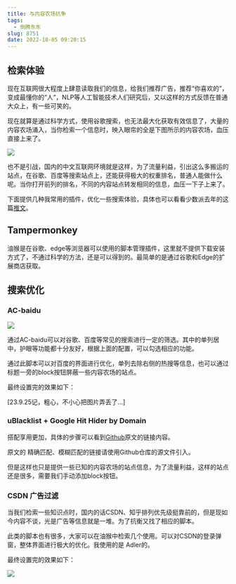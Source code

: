 ```yaml
---
title: 与内容农场抗争
tags: 
  - 倒腾东东
slug: 8751
date: 2022-10-05 09:20:15
---
```


## 检索体验

现在互联网很大程度上肆意读取我们的信息，给我们推荐广告，推荐“你喜欢的”，变成最懂你的“人“，NLP等人工智能技术人们研究后，又以这样的方式反馈在普通大众上，有一些可笑的。

现在就算是通过科学方式，使用谷歌搜索，也无法最大化获取有效信息了，大量的内容农场涌入，当你检索一个信息时，映入眼帘的全是下图所示的内容农场，血压直接上来了。

![](https://bu.dusays.com/2022/12/24/63a6b6033fda3.jpeg)

也不是引战，国内的中文互联网环境就是这样，为了流量利益，引出这么多搬运的站点，在谷歌、百度等搜索站点上，还能获得极大的权重排名，普通人能做什么呢。当你打开前列的排名，不同的内容站点转发相同的信息，血压一下子上来了。

下面提供几种我常用的插件，优化一些搜索体验，具体也可以看看少数派去年的这篇[推文](https://sspai.com/post/69407)。

## **Tampermonkey**

油猴是在谷歌、edge等浏览器可以使用的脚本管理插件，这里就不提供下载安装方式了，不通过科学的方法，还是可以得到的。最简单的是通过谷歌和Edge的扩展商店获取。

## 搜索优化

### AC-baidu

![](https://bu.dusays.com/2022/12/24/63a6b607bd19a.png)

通过AC-baidu可以对谷歌、百度等常见的搜索进行一定的筛选。其中的单列居中，护眼等功能都十分友好，根据上面的配置，可以勾选相应的功能。

通过此脚本可以对百度的界面进行优化，单列去除右侧的热搜等信息，也可以通过标题一旁的block按钮屏蔽一些内容农场的站点。

最终设置完的效果如下：

[23.9.25记，粗心，不小心把图片弄丢了...]

### uBlacklist + Google Hit Hider by Domain

搭配享用更加，具体的步骤可以看到[Github](https://github.com/cobaltdisco/Google-Chinese-Results-Blocklist)原文的链接内容。

原文的 精确匹配、模糊匹配的链接请使用Github仓库的源文件引入。

但是这样也只是提供一些已知的内容农场的站点信息，为了流量利益，这样的站点还是很多，需要我们手动添加block按钮。

### CSDN 广告过滤

当我们检索一些知识点时，国内的话CSDN、知乎排列优先级挺靠前的，但是现如今内容不谈，光是广告等信息就是一堆。为了抗衡又找了相应的脚本。

此类的脚本也有很多，大家可以在油猴中检索几个使用。可以对CSDN的登录弹窗，整体界面进行极大的优化。我使用的是 Adler的。

最终设置完的效果如下：

![](https://bu.dusays.com/2022/12/24/63a6b60af08ea.png)





